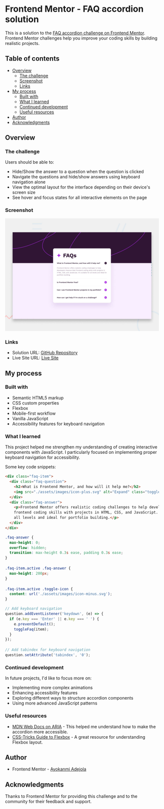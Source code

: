 # Frontend Mentor - FAQ accordion solution

This is a solution to the [FAQ accordion challenge on Frontend Mentor](https://www.frontendmentor.io/challenges/faq-accordion-wyfFdeBwBz). Frontend Mentor challenges help you improve your coding skills by building realistic projects.

## Table of contents

- [Overview](#overview)
  - [The challenge](#the-challenge)
  - [Screenshot](#screenshot)
  - [Links](#links)
- [My process](#my-process)
  - [Built with](#built-with)
  - [What I learned](#what-i-learned)
  - [Continued development](#continued-development)
  - [Useful resources](#useful-resources)
- [Author](#author)
- [Acknowledgments](#acknowledgments)

## Overview

### The challenge

Users should be able to:

- Hide/Show the answer to a question when the question is clicked
- Navigate the questions and hide/show answers using keyboard navigation alone
- View the optimal layout for the interface depending on their device's screen size
- See hover and focus states for all interactive elements on the page

### Screenshot

![](preview.jpg)

### Links

- Solution URL: [GitHub Repository](https://github.com/Ayokanmi-Adejola/FAQ-accordion)
- Live Site URL: [Live Site](https://ayokanmi-adejola.github.io/FAQ-accordion/)

## My process

### Built with

- Semantic HTML5 markup
- CSS custom properties
- Flexbox
- Mobile-first workflow
- Vanilla JavaScript
- Accessibility features for keyboard navigation

### What I learned

This project helped me strengthen my understanding of creating interactive components with JavaScript. I particularly focused on implementing proper keyboard navigation for accessibility.

Some key code snippets:

```html
<div class="faq-item">
  <div class="faq-question">
    <h2>What is Frontend Mentor, and how will it help me?</h2>
    <img src="./assets/images/icon-plus.svg" alt="Expand" class="toggle-icon">
  </div>
  <div class="faq-answer">
    <p>Frontend Mentor offers realistic coding challenges to help developers improve their
    frontend coding skills with projects in HTML, CSS, and JavaScript. It's suitable for
    all levels and ideal for portfolio building.</p>
  </div>
</div>
```

```css
.faq-answer {
  max-height: 0;
  overflow: hidden;
  transition: max-height 0.3s ease, padding 0.3s ease;
}

.faq-item.active .faq-answer {
  max-height: 200px;
}

.faq-item.active .toggle-icon {
  content: url('./assets/images/icon-minus.svg');
}
```

```js
// Add keyboard navigation
question.addEventListener('keydown', (e) => {
  if (e.key === 'Enter' || e.key === ' ') {
    e.preventDefault();
    toggleFaq(item);
  }
});

// Add tabindex for keyboard navigation
question.setAttribute('tabindex', '0');
```

### Continued development

In future projects, I'd like to focus more on:

- Implementing more complex animations
- Enhancing accessibility features
- Exploring different ways to structure accordion components
- Using more advanced JavaScript patterns

### Useful resources

- [MDN Web Docs on ARIA](https://developer.mozilla.org/en-US/docs/Web/Accessibility/ARIA) - This helped me understand how to make the accordion more accessible.
- [CSS-Tricks Guide to Flexbox](https://css-tricks.com/snippets/css/a-guide-to-flexbox/) - A great resource for understanding Flexbox layout.

## Author

- Frontend Mentor - [Ayokanmi Adejola](https://www.frontendmentor.io/profile/Ayokanmi-Adejola)

## Acknowledgments

Thanks to Frontend Mentor for providing this challenge and to the community for their feedback and support.
